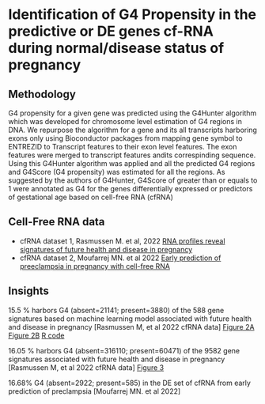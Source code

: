 # Identification of G4 Propensity in the predictive or DE genes cf-RNA during normal/disease status of pregnancy

## Methodology
G4 propensity for a given gene was predicted using the G4Hunter algorithm which was developed for chromosome level estimation of G4 regions in DNA. We repurpose the algorithm for a gene and its all transcripts harboring exons only using Bioconductor packages from mapping gene symbol to ENTREZID to Transcript features to their exon level features. The exon features were merged to transcript features andits correspinding sequence. Using this G4Hunter algorithm was applied and all the predicted G4 regions and G4Score (G4 propensity) was estimated for all the regions. As suggested by the authors of G4Hunter, G4Score of greater than or equals to 1 were annotated as G4 for the genes differentially expressed or predictors of gestational age based on cell-free RNA (cfRNA)
   
## Cell-Free RNA data
- cfRNA dataset 1, Rasmussen M. et al, 2022 [RNA profiles reveal signatures of future health and disease in pregnancy](https://www.nature.com/articles/s41586-021-04249-w)
- cfRNA dataset 2, Moufarrej MN. et al 2022 [Early prediction of preeclampsia in pregnancy with cell-free RNA](https://www.nature.com/articles/s41586-022-04410-z) 

## Insights
15.5 % harbors G4 (absent=21141; present=3880) of the 588 gene signatures based on machine learning model  associated with future health and disease in pregnancy [Rasmussen M, et al 2022 cfRNA data]
[Figure 2A](fig/2A-g4-propensity-scores-within-trans-cfRNA-preterm-preclamp.png)
[Figure 2B](fig/2B-g4-propensity-and-G4-counts-per-trans-cfRNA-preterm-preclamp.png)
[R code](./g4hunter-map-ga-preeclamsia-cfrna.R)

16.05 % harbors G4 (absent=316110; present=60471) of the 9582 gene signatures associated with future health and disease in pregnancy [Rasmussen M, et al 2022 cfRNA data]
[Figure 3](fig/3A-ga-24h-adult-fetal-violin-G4score-G4hunter-RM2022.png)


16.68% G4 (absent=2922; present=585) in the DE set of cfRNA from early prediction of preclampsia [Moufarrej MN. et al 2022]
 


